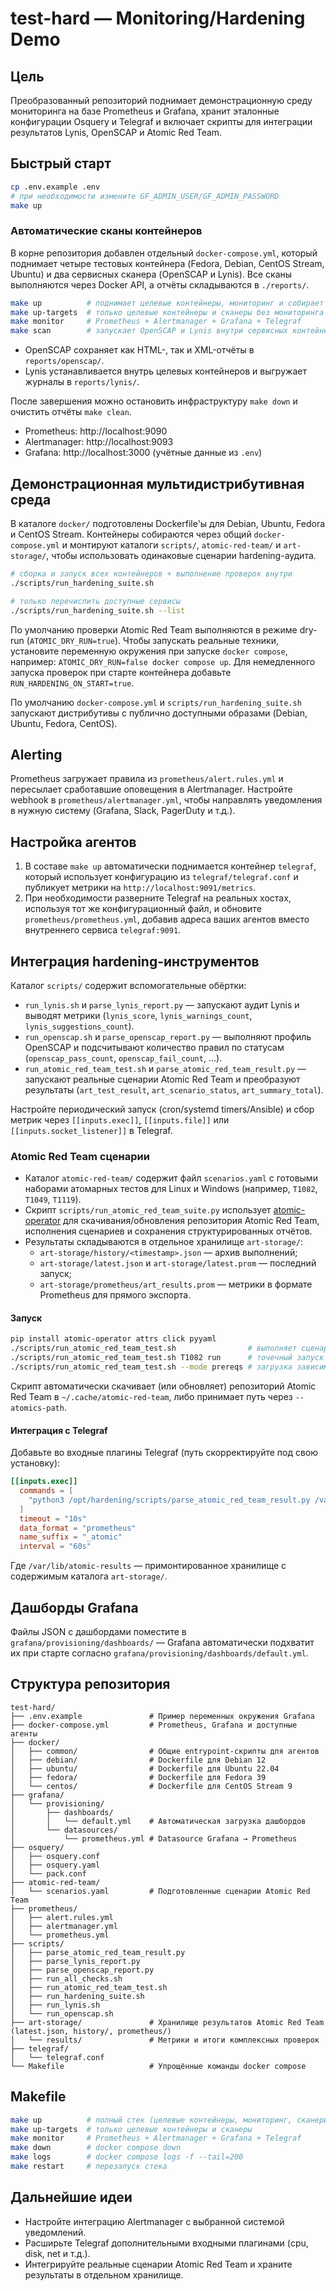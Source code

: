 # test-hard — Monitoring/Hardening Demo

## Цель
Преобразованный репозиторий поднимает демонстрационную среду мониторинга на базе Prometheus и Grafana, хранит эталонные конфигурации Osquery и Telegraf и включает скрипты для интеграции результатов Lynis, OpenSCAP и Atomic Red Team.

## Быстрый старт
```bash
cp .env.example .env
# при необходимости измените GF_ADMIN_USER/GF_ADMIN_PASSWORD
make up
```

### Автоматические сканы контейнеров

В корне репозитория добавлен отдельный `docker-compose.yml`, который поднимает четыре тестовых
контейнера (Fedora, Debian, CentOS Stream, Ubuntu) и два сервисных сканера (OpenSCAP и Lynis).
Все сканы выполняются через Docker API, а отчёты складываются в `./reports/`.

```bash
make up          # поднимает целевые контейнеры, мониторинг и собирает образы сканеров
make up-targets  # только целевые контейнеры и сканеры без мониторинга
make monitor     # Prometheus + Alertmanager + Grafana + Telegraf
make scan        # запускает OpenSCAP и Lynis внутри сервисных контейнеров
```

* OpenSCAP сохраняет как HTML-, так и XML-отчёты в `reports/openscap/`.
* Lynis устанавливается внутрь целевых контейнеров и выгружает журналы в `reports/lynis/`.

После завершения можно остановить инфраструктуру `make down` и очистить отчёты `make clean`.

* Prometheus: http://localhost:9090
* Alertmanager: http://localhost:9093
* Grafana: http://localhost:3000 (учётные данные из `.env`)

## Демонстрационная мультидистрибутивная среда

В каталоге `docker/` подготовлены Dockerfile'ы для Debian, Ubuntu, Fedora и CentOS Stream. Контейнеры
собираются через общий `docker-compose.yml` и монтируют каталоги `scripts/`, `atomic-red-team/` и `art-storage/`, чтобы использовать
одинаковые сценарии hardening-аудита.

```bash
# сборка и запуск всех контейнеров + выполнение проверок внутри
./scripts/run_hardening_suite.sh

# только перечислить доступные сервисы
./scripts/run_hardening_suite.sh --list
```

По умолчанию проверки Atomic Red Team выполняются в режиме dry-run (`ATOMIC_DRY_RUN=true`). Чтобы запускать реальные техники,
установите переменную окружения при запуске `docker compose`, например: `ATOMIC_DRY_RUN=false docker compose up`. Для немедленного запуска
проверок при старте контейнера добавьте `RUN_HARDENING_ON_START=true`.

По умолчанию `docker-compose.yml` и `scripts/run_hardening_suite.sh` запускают дистрибутивы с публично доступными образами
(Debian, Ubuntu, Fedora, CentOS).

## Alerting
Prometheus загружает правила из `prometheus/alert.rules.yml` и пересылает сработавшие оповещения в Alertmanager.
Настройте webhook в `prometheus/alertmanager.yml`, чтобы направлять уведомления в нужную систему (Grafana, Slack, PagerDuty и т.д.).

## Настройка агентов
1. В составе `make up` автоматически поднимается контейнер `telegraf`, который использует конфигурацию из `telegraf/telegraf.conf` и публикует метрики на `http://localhost:9091/metrics`.
2. При необходимости разверните Telegraf на реальных хостах, используя тот же конфигурационный файл, и обновите `prometheus/prometheus.yml`, добавив адреса ваших агентов вместо внутреннего сервиса `telegraf:9091`.

## Интеграция hardening-инструментов
Каталог `scripts/` содержит вспомогательные обёртки:

* `run_lynis.sh` и `parse_lynis_report.py` — запускают аудит Lynis и выводят метрики (`lynis_score`, `lynis_warnings_count`, `lynis_suggestions_count`).
* `run_openscap.sh` и `parse_openscap_report.py` — выполняют профиль OpenSCAP и подсчитывают количество правил по статусам (`openscap_pass_count`, `openscap_fail_count`, ...).
* `run_atomic_red_team_test.sh` и `parse_atomic_red_team_result.py` — запускают реальные сценарии Atomic Red Team и преобразуют результаты (`art_test_result`, `art_scenario_status`, `art_summary_total`).

Настройте периодический запуск (cron/systemd timers/Ansible) и сбор метрик через `[[inputs.exec]]`, `[[inputs.file]]` или `[[inputs.socket_listener]]` в Telegraf.

### Atomic Red Team сценарии

* Каталог `atomic-red-team/` содержит файл `scenarios.yaml` с готовыми наборами атомарных тестов для Linux и Windows (например, `T1082`, `T1049`, `T1119`).
* Скрипт `scripts/run_atomic_red_team_suite.py` использует [atomic-operator](https://github.com/redcanaryco/atomic-operator) для скачивания/обновления репозитория Atomic Red Team, исполнения сценариев и сохранения структурированных отчётов.
* Результаты складываются в отдельное хранилище `art-storage/`:
  * `art-storage/history/<timestamp>.json` — архив выполнений;
  * `art-storage/latest.json` и `art-storage/latest.prom` — последний запуск;
  * `art-storage/prometheus/art_results.prom` — метрики в формате Prometheus для прямого экспорта.

#### Запуск

```bash
pip install atomic-operator attrs click pyyaml
./scripts/run_atomic_red_team_test.sh                # выполняет сценарии из atomic-red-team/scenarios.yaml
./scripts/run_atomic_red_team_test.sh T1082 run      # точечный запуск техники T1082
./scripts/run_atomic_red_team_test.sh --mode prereqs # загрузка зависимостей без выполнения
```

Скрипт автоматически скачивает (или обновляет) репозиторий Atomic Red Team в `~/.cache/atomic-red-team`, либо принимает путь через `--atomics-path`.

#### Интеграция с Telegraf

Добавьте во входные плагины Telegraf (путь скорректируйте под свою установку):

```toml
[[inputs.exec]]
  commands = [
    "python3 /opt/hardening/scripts/parse_atomic_red_team_result.py /var/lib/atomic-results/latest.json"
  ]
  timeout = "10s"
  data_format = "prometheus"
  name_suffix = "_atomic"
  interval = "60s"
```

Где `/var/lib/atomic-results` — примонтированное хранилище с содержимым каталога `art-storage/`.

## Дашборды Grafana
Файлы JSON с дашбордами поместите в `grafana/provisioning/dashboards/` — Grafana автоматически подхватит их при старте согласно `grafana/provisioning/dashboards/default.yml`.

## Структура репозитория
```
test-hard/
├── .env.example               # Пример переменных окружения Grafana
├── docker-compose.yml         # Prometheus, Grafana и доступные агенты
├── docker/
│   ├── common/                # Общие entrypoint-скрипты для агентов
│   ├── debian/                # Dockerfile для Debian 12
│   ├── ubuntu/                # Dockerfile для Ubuntu 22.04
│   ├── fedora/                # Dockerfile для Fedora 39
│   └── centos/                # Dockerfile для CentOS Stream 9
├── grafana/
│   └── provisioning/
│       ├── dashboards/
│       │   └── default.yml    # Автоматическая загрузка дашбордов
│       └── datasources/
│           └── prometheus.yml # Datasource Grafana → Prometheus
├── osquery/
│   ├── osquery.conf
│   ├── osquery.yaml
│   └── pack.conf
├── atomic-red-team/
│   └── scenarios.yaml         # Подготовленные сценарии Atomic Red Team
├── prometheus/
│   ├── alert.rules.yml
│   ├── alertmanager.yml
│   └── prometheus.yml
├── scripts/
│   ├── parse_atomic_red_team_result.py
│   ├── parse_lynis_report.py
│   ├── parse_openscap_report.py
│   ├── run_all_checks.sh
│   ├── run_atomic_red_team_test.sh
│   ├── run_hardening_suite.sh
│   ├── run_lynis.sh
│   └── run_openscap.sh
├── art-storage/               # Хранилище результатов Atomic Red Team (latest.json, history/, prometheus/)
│   └── results/               # Метрики и итоги комплексных проверок
├── telegraf/
│   └── telegraf.conf
└── Makefile                   # Упрощённые команды docker compose
```

## Makefile
```bash
make up          # полный стек (целевые контейнеры, мониторинг, сканеры)
make up-targets  # только целевые контейнеры и сканеры
make monitor     # Prometheus + Alertmanager + Grafana + Telegraf
make down        # docker compose down
make logs        # docker compose logs -f --tail=200
make restart     # перезапуск стека
```

## Дальнейшие идеи
* Настройте интеграцию Alertmanager с выбранной системой уведомлений.
* Расширьте Telegraf дополнительными входными плагинами (cpu, disk, net и т.д.).
* Интегрируйте реальные сценарии Atomic Red Team и храните результаты в отдельном хранилище.
